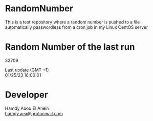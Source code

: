 # RandomNumber    
This is a test repository where a random number is pushed to a file automatically passwordless from a cron job in my Linux CentOS server    
# Random Number of the last run   
32709
      
Last update (GMT +1)    
01/25/23 16:00:01
# Developer    
Hamdy Abou El Anein   
hamdy.aea@protonmail.com
